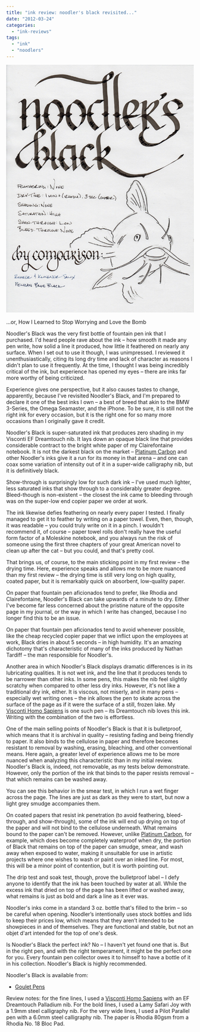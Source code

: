 ```yaml
---
title: "ink review: noodler's black revisited..."
date: "2012-03-24"
categories: 
  - "ink-reviews"
tags: 
  - "ink"
  - "noodlers"
---
```


![noodler's black revisited](noodler's%20black%20revisited.jpg)
  
...or, How I Learned to Stop Worrying and Love the Bomb

Noodler's Black was the very first bottle of fountain pen ink that I purchased. I'd heard people rave about the ink – how smooth it made any pen write, how solid a line it produced, how little it feathered on nearly any surface. When I set out to use it though, I was unimpressed. I reviewed it unenthusiastically, citing its long dry time and lack of character as reasons I didn't plan to use it frequently. At the time, I thought I was being incredibly critical of the ink, but experience has opened my eyes – there are inks far more worthy of being criticized.

Experience gives one perspective, but it also causes tastes to change, apparently, because I've revisited Noodler's Black, and I'm prepared to declare it one of the best inks I own – a best of breed that akin to the BMW 3-Series, the Omega Seamaster, and the iPhone. To be sure, it is still not the right ink for every occasion, but it is the right one for so many more occasions than I originally gave it credit.

Noodler's Black is super-saturated ink that produces zero shading in my Visconti EF Dreamtouch nib. It lays down an opaque black line that provides considerable contract to the bright white paper of my Clairefontaine notebook. It is not the darkest black on the market – [Platinum Carbon](/blog/2011/3/8/ink-review-platinum-carbon-black/) and other Noodler's inks give it a run for its money in that arena – and one can coax some variation of intensity out of it in a super-wide calligraphy nib, but it is definitively black.

Show-through is surprisingly low for such dark ink – I've used much lighter, less saturated inks that show through to a considerably greater degree. Bleed-though is non-existent – the closest the ink came to bleeding through was on the super-low end copier paper we order at work.

The ink likewise defies feathering on nearly every paper I tested. I finally managed to get it to feather by writing on a paper towel. Even, then, though, it was readable – you could truly write on it in a pinch. I wouldn't recommend it, of course – paper towel rolls don't really have the useful form factor of a Moleskine notebook, and you always run the risk of someone using the first three chapters of your great American novel to clean up after the cat – but you could, and that's pretty cool.

That brings us, of course, to the main sticking point in my first review – the drying time. Here, experience speaks and allows me to be more nuanced than my first review – the drying time is still very long on high quality, coated paper, but it is remarkably quick on absorbent, low-quality paper.

On paper that fountain pen aficionados tend to prefer, like Rhodia and Clairefontaine, Noodler's Black can take upwards of a minute to dry. Either I've become far less concerned about the pristine nature of the opposite page in my journal, or the way in which I write has changed, because I no longer find this to be an issue.

On paper that fountain pen aficionados tend to avoid whenever possible, like the cheap recycled copier paper that we inflict upon the employees at work, Black dries in about 5 seconds – in high humidity. It's an amazing dichotomy that's characteristic of many of the inks produced by Nathan Tardiff – the man responsible for Noodler's.

Another area in which Noodler's Black displays dramatic differences is in its lubricating qualities. It is not wet ink, and the line that it produces tends to be narrower than other inks. In some pens, this makes the nib feel slightly scratchy when compared to other less dry inks. However, it's not like a traditional dry ink, either. It is viscous, not miserly, and in many pens – especially wet writing ones – the ink allows the pen to skate across the surface of the page as if it were the surface of a still, frozen lake. My [Visconti Homo Sapiens](/blog/2011/11/20/pen-review-visconti-homo-sapiens.html/) is one such pen – its Dreamtouch nib loves this ink. Writing with the combination of the two is effortless.

One of the main selling points of Noodler's Black is that it is bulletproof, which means that it is archival in quality – resisting fading and being friendly to paper. It also binds to the cellulose in paper and therefore becomes resistant to removal by washing, erasing, bleaching, and other conventional means. Here again, a greater level of experience allows me to be more nuanced when analyzing this characteristic than in my initial review. Noodler's Black is, indeed, not removable, as my tests below demonstrate. However, only the portion of the ink that binds to the paper resists removal – that which remains can be washed away.

You can see this behavior in the smear test, in which I run a wet finger across the page. The lines are just as dark as they were to start, but now a light grey smudge accompanies them.

On coated papers that resist ink penetration (to avoid feathering, bleed-through, and show-through), some of the ink will end up drying on top of the paper and will not bind to the cellulose underneath. What remains bound to the paper can't be removed. However, unlike [Platinum Carbon](/blog/2011/3/8/ink-review-platinum-carbon-black/), for example, which does become completely waterproof when dry, the portion of Black that remains on top of the paper can smudge, smear, and wash away when exposed to water, making it unsuitable for use in artistic projects where one wishes to wash or paint over an inked line. For most, this will be a minor point of contention, but it is worth pointing out.

The drip test and soak test, though, prove the bulletproof label – I defy anyone to identify that the ink has been touched by water at all. While the excess ink that dried on top of the page has been lifted or washed away, what remains is just as bold and dark a line as it ever was.

Noodler's inks come in a standard 3 oz. bottle that's filled to the brim – so be careful when opening. Noodler’s intentionally uses stock bottles and lids to keep their prices low, which means that they aren’t intended to be showpieces in and of themselves. They are functional and stable, but not an objet d'art intended for the top of one's desk.

Is Noodler's Black the perfect ink? No – I haven't yet found one that is. But in the right pen, and with the right temperament, it might be the perfect one for you. Every fountain pen collector owes it to himself to have a bottle of it in his collection. Noodler's Black is highly recommended.

Noodler's Black is available from:

- [Goulet Pens](http://www.gouletpens.com/Noodler_s_Ink_Black_p/n19001.htm)

  
Review notes: for the fine lines, I used a [Visconti Homo Sapiens](/blog/2011/11/20/pen-review-visconti-homo-sapiens.html/) with an EF Dreamtouch Palladium nib. For the bold lines, I used a Lamy Safari Joy with a 1.9mm steel calligraphy nib. For the very wide lines, I used a Pilot Parallel pen with a 6.0mm steel calligraphy nib. The paper is Rhodia 80gsm from a Rhodia No. 18 Bloc Pad.

